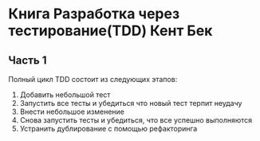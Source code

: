 # Книга Разработка через тестирование(TDD) Кент Бек

## Часть 1

Полный цикл TDD состоит из следующих этапов:

1. Добавить небольшой тест
1. Запустить все тесты и убедиться что новый тест терпит неудачу
1. Внести небольшое изменение
1. Снова запустить тесты и убедиться, что все успешно выполняются
1. Устранить дублирование с помощью рефакторинга
